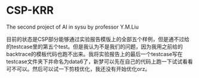 # CSP-KRR
The second project of AI in sysu by professor Y.M.Liu  

目前的状态是CSP部分能够通过实验报告模版上的全部五个样例，但是通不过给的testcase里的第五个test。但是我认为不是我们的问题，因为我用之前给的backtrace的模板代码也跑不出来。我将实验报告上的最后一个testcase写在testcase文件夹下并命名为data6了，新梦可以先在自己的代码上跑一下试试看看可不可以。然后可以试一下剪枝优化，我还没有开始优化orz。
